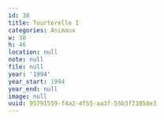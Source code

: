 ```yaml
---
id: 38
title: Tourterelle I
categories: Animaux
w: 38
h: 46
location: null
note: null
file: null
year: '1994'
year_start: 1994
year_end: null
image: null
uuid: 95791559-f4a2-4f55-aa3f-55b3f73858e3
---
```


